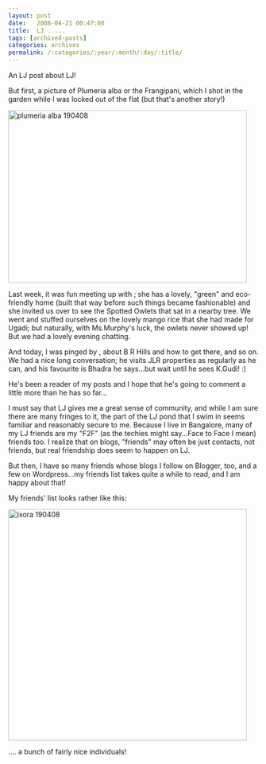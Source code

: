 ```yaml
---
layout: post
date:	2008-04-21 00:47:00
title:  LJ .....
tags: [archived-posts]
categories: archives
permalink: /:categories/:year/:month/:day/:title/
---
```

An LJ post about LJ!


But first, a picture of Plumeria alba or the Frangipani, which I shot in the garden while I was locked out of the flat (but that's another story!)




<a href="http://www.flickr.com/photos/25426237@N03/2425282176/" title="plumeria alba 190408 by mrepctres, on Flickr"><img src="http://farm3.static.flickr.com/2180/2425282176_df72bd4784_o.jpg" width="480" height="347" alt="plumeria alba 190408" /></a>



Last week, it was fun meeting up with <LJ user="usha123">; she has a lovely, "green" and eco-friendly home (built that way before such things became fashionable) and she invited us over to see  the Spotted Owlets that sat in a nearby tree. We went and stuffed ourselves on the lovely mango rice that she had made for Ugadi; but naturally, with Ms.Murphy's luck, the owlets never showed up! But we had a lovely evening chatting. 

And today, I was pinged by <LJ user="wiredforlife">, about B R Hills and how to get there, and so on. We had a nice long conversation; he visits JLR properties as regularly as he can, and his favourite is Bhadra he says...but wait until he sees K.Gudi! :)

He's been a reader of my posts and I hope that he's going to comment a little more than he has so far...

I must say that LJ gives me a great sense of community, and while I am sure there are many fringes to it, the part of the LJ pond that I swim in seems familiar and reasonably secure to me. Because I live in Bangalore, many of my LJ friends are my "F2F" (as the techies might say...Face to Face I mean) friends too. I realize that on blogs, "friends" may often be just contacts, not friends, but   real friendship does seem to happen on LJ.

But then, I have so many friends whose blogs I follow on Blogger, too, and a few on Wordpress...my  friends list takes quite a while to read, and I am happy about that!


My friends' list looks rather like this:


<a href="http://www.flickr.com/photos/25426237@N03/2424469583/" title="ixora 190408 by mrepctres, on Flickr"><img src="http://farm4.static.flickr.com/3057/2424469583_7e61b2d212_o.jpg" width="480" height="465" alt="ixora 190408" /></a>


.... a bunch of fairly nice individuals!
